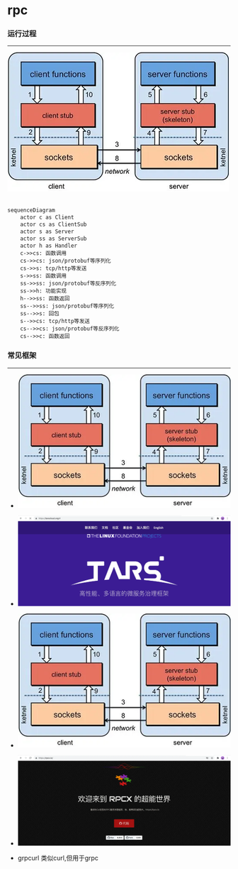 # rpc
<!-- toc --> 


### 运行过程

***

![rpc](../webp/rpc/rpc.webp)

```mermaid

sequenceDiagram
    actor c as Client
    actor cs as ClientSub
    actor s as Server
    actor ss as ServerSub
    actor h as Handler
    c->>cs: 函数调用
    cs->>cs: json/protobuf等序列化
    cs->>s: tcp/http等发送
    s->>ss: 函数调用
    ss->>ss: json/protobuf等反序列化
    ss->>h: 功能实现
    h-->>ss: 函数返回
    ss-->>ss: json/protobuf等序列化
    ss-->>s: 回包
    s-->>cs: tcp/http等发送
    cs-->>cs: json/protobuf等反序列化
    cs-->>c: 函数返回

```

### 常见框架

***

* ![google出品-grpc](../webp/rpc/rpc.webp)

* ![腾讯出品-tars](../webp/rpc/tars.webp)

* ![baidu出品-grpc](../webp/rpc/rpc.webp)

* ![golang语言专用](../webp/rpc/rpcx.webp)

* grpcurl 类似curl,但用于grpc
